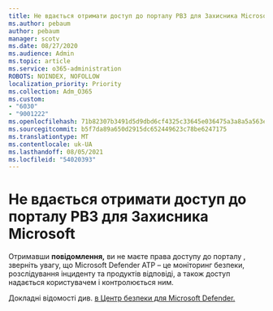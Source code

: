 ```yaml
---
title: Не вдається отримати доступ до порталу РВЗ для Захисника Microsoft
ms.author: pebaum
author: pebaum
manager: scotv
ms.date: 08/27/2020
ms.audience: Admin
ms.topic: article
ms.service: o365-administration
ROBOTS: NOINDEX, NOFOLLOW
localization_priority: Priority
ms.collection: Adm_O365
ms.custom:
- "6030"
- "9001222"
ms.openlocfilehash: 71b82307b3491d5d9dbd6cf4325c33645e036475a3a8a5a563e6e84e921fe52a
ms.sourcegitcommit: b5f7da89a650d2915dc652449623c78be6247175
ms.translationtype: MT
ms.contentlocale: uk-UA
ms.lasthandoff: 08/05/2021
ms.locfileid: "54020393"
---
```

# <a name="unable-to-access-the-microsoft-defender-atp-portal"></a>Не вдається отримати доступ до порталу РВЗ для Захисника Microsoft

Отримавши **повідомлення,** ви не маєте права доступу до порталу , зверніть увагу, що Microsoft Defender ATP – це моніторинг безпеки, розслідування інциденту та продуктів відповіді, а також доступ надається користувачем і контролюється ним. 

Докладні відомості див. [в Центр безпеки для Microsoft Defender.](/windows/threat-protection/windows-defender-atp/assign-portal-access-windows-defender-advanced-threat-protection)